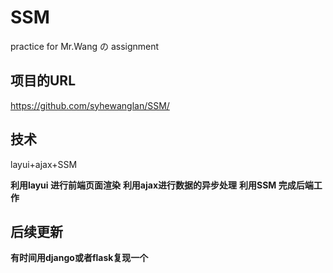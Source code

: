 # SSM
practice for Mr.Wang の assignment

## 项目的URL
https://github.com/syhewanglan/SSM/


## 技术 
layui+ajax+SSM


**利用layui 进行前端页面渲染**
**利用ajax进行数据的异步处理**
**利用SSM 完成后端工作**

## 后续更新

**有时间用django或者flask复现一个**
